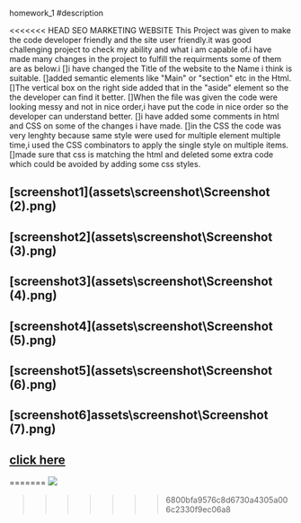 homework_1
#description

<<<<<<< HEAD
SEO MARKETING WEBSITE
This Project was given to make the code developer friendly and the site user friendly.it was good challenging project
to check my ability and what i am capable of.i have made many changes in the project to fulfill the requirments some of them are as below.i
[]i have changed the Title of the website to the Name i think is suitable.
[]added semantic elements like "Main" or "section" etc in the Html.
[]The vertical box on the right side added that in the "aside" element so the the developer can find it better.
[]When the file was given the code were looking messy and not in nice order,i have put the code in nice order so the  developer can understand better.
[]i have added some comments in html and CSS on some of the changes i have made.
[]in the CSS the code was very lenghty because same style were used for multiple element multiple time,i used the CSS combinators to apply the single style on multiple items.
[]made sure that css is matching the html and deleted some extra code which could be avoided by adding some css styles.




## [screenshot1](assets\screenshot\Screenshot (2).png)
## [screenshot2](assets\screenshot\Screenshot (3).png)
## [screenshot3](assets\screenshot\Screenshot (4).png)
## [screenshot4](assets\screenshot\Screenshot (5).png)
## [screenshot5](assets\screenshot\Screenshot (6).png)
## [screenshot6]assets\screenshot\Screenshot (7).png)


## [click here](https://MRasheed1991.github.io/homework_1/)
=======
![](screenshots/Screenshot%20(2).png)
>>>>>>> 6800bfa9576c8d6730a4305a006c2330f9ec06a8
